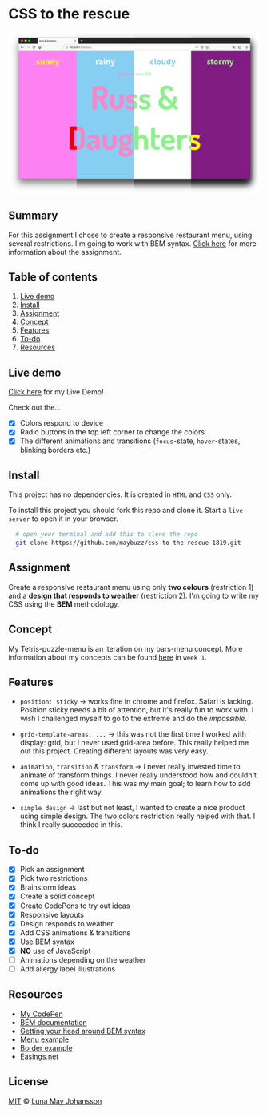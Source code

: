 # CSS to the rescue

![Restaurant menu](/src/img/colors.png)

## Summary
For this assignment I chose to create a responsive restaurant menu, using several restrictions. I'm going to work with BEM syntax. [Click here](#Assignment) for more information about the assignment.

## Table of contents
1. [Live demo](#Live-demo)
2. [Install](#Install)
3. [Assignment](#Assignment)
4. [Concept](#Concept)
4. [Features](#Features)
6. [To-do](#To-do)
7. [Resources](#Resources)

## Live demo
[Click here](https://maybuzz.github.io/cssttr/) for my Live Demo!   

Check out the...   
- [x] Colors respond to device    
- [x] Radio buttons in the top left corner to change the colors.   
- [x] The different animations and transitions (`focus`-state, `hover`-states, blinking borders etc.)   

## Install
This project has no dependencies. It is created in `HTML` and `CSS` only.

To install this project you should fork this repo and clone it. Start a `live-server` to open it in your browser.

```bash
  # open your terminal and add this to clone the repo
  git clone https://github.com/maybuzz/css-to-the-rescue-1819.git
```

## Assignment
Create a responsive restaurant menu using only **two colours** (restriction 1) and a **design that responds to weather** (restriction 2). I'm going to write my CSS using the **BEM** methodology.   

## Concept
My Tetris-puzzle-menu is an iteration on my bars-menu concept.
More information about my concepts can be found [here](https://github.com/maybuzz/css-to-the-rescue-1819/blob/master/week1.md) in `week 1`.

## Features
- `position: sticky` -> works fine in chrome and firefox. Safari is lacking. Position sticky needs a bit of attention, but it's really fun to work with. I wish I challenged myself to go to the extreme and do the *impossible*.

- `grid-template-areas: ...` -> this was not the first time I worked with display: grid, but I never used grid-area before. This really helped me out this project. Creating different layouts was very easy.

- `animation`, `transition` & `transform` -> I never really invested time to animate of transform things. I never really understood how and couldn't come up with good ideas. This was my main goal; to learn how to add animations the right way.

- `simple design` -> last but not least, I wanted to create a nice product using simple design. The two colors restriction really helped with that. I think I really succeeded in this.

## To-do
- [x] Pick an assignment   
- [x] Pick two restrictions   
- [x] Brainstorm ideas   
- [x] Create a solid concept   
- [x] Create CodePens to try out ideas   
- [x] Responsive layouts   
- [x] Design responds to weather   
- [x] Add CSS animations & transitions   
- [x] Use BEM syntax   
- [x] **NO** use of JavaScript   
- [ ] Animations depending on the weather   
- [ ] Add allergy label illustrations   

## Resources
- [My CodePen](https://codepen.io/maybuzz/)   
- [BEM documentation](http://getbem.com/)   
- [Getting your head around BEM syntax](https://csswizardry.com/2013/01/mindbemding-getting-your-head-round-bem-syntax/)   
- [Menu example](https://ambiance.vagebond.nl/html/template/grill/)   
- [Border example](https://codepen.io/rpsthecoder/pen/yYVmze/)   
- [Easings.net](https://easings.net/nl)   

## License
[MIT](LICENSE) © [Luna May Johansson](https://github.com/maybuzz)
